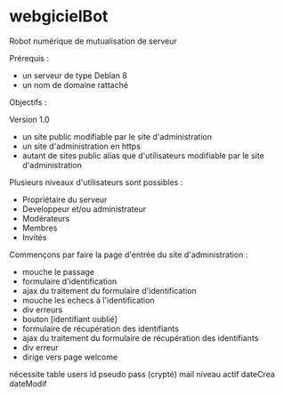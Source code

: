 # webgicielBot
Robot numérique de mutualisation de serveur

Prérequis :
- un serveur de type Debian 8
- un nom de domaine rattaché

Objectifs :

Version 1.0
- un site public modifiable par le site d'administration
- un site d'administration en https
- autant de sites public alias que d'utilisateurs modifiable par le site d'administration

Plusieurs niveaux d'utilisateurs sont possibles :
- Propriétaire du serveur
- Developpeur et/ou administrateur
- Modérateurs
- Membres
- Invités

Commençons par faire la page d'entrée du site d'administration :
- mouche le passage
- formulaire d'identification
- ajax du traitement du formulaire d'identification
- mouche les echecs à l'identification
- div erreurs
- bouton [identifiant oublié]
- formulaire de récupération des identifiants
- ajax du traitement du formulaire de récupération des identifiants
- div erreur
- dirige vers page welcome

nécessite table users
	id
	pseudo
	pass (crypté)
	mail
	niveau
	actif
	dateCrea
	dateModif


